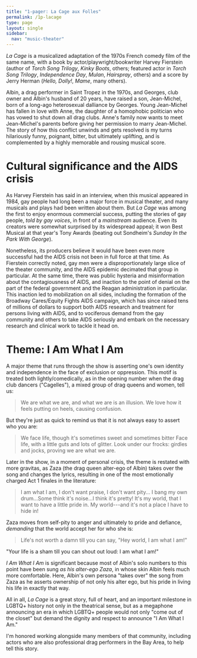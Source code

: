 ```yaml
---
title: "1-pager: La Cage aux Folles"
permalink: /1p-lacage
type: page
layout: single
sidebar:
  nav: "music-theater"
---
```


_La Cage_ is a musicalized adaptation of the 1970s
French comedy film of the same name,
with a book by actor/playwright/bookwriter Harvey Fierstein (author of
_Torch
Song Trilogy_, _Kinky Boots_, others; featured actor in _Torch Song Trilogy_,
_Independence Day_, _Mulan_, _Hairspray_, others) and a score by Jerry Herman
(_Hello, Dolly!_, _Mame_, many others).

Albin, a drag performer in Saint Tropez in the 1970s, and Georges,
club owner and Albin's husband
of 20 years, have raised a son, Jean-Michel, born of a long-ago heterosexual
dalliance by Georges.
Young Jean-Michel has fallen
in love with Anne, the daughter of a homophobic politician who has
vowed to shut down all drag clubs.
Anne's family now wants to meet Jean-Michel's
parents before giving her permission to marry Jean-Michel.  The story
of how this
conflict unwinds and gets resolved is my turns hilariously funny,
poignant, bitter, but ultimately uplifting, and is complemented by a
highly memorable and 
rousing musical score. 

# Cultural significance and the AIDS crisis

As Harvey Fierstein has said in an interview, when this musical
appeared in 1984, gay people had long been
a major force in musical theater, and many musicals and plays had been
written about them.  But _La Cage_ was among the first to enjoy
enormous commercial success, putting the stories
of gay people, _told by gay voices_, in front of a _mainstream_ audience.
Even its creators were somewhat surprised by its widespread appeal;
it won Best Musical at that year's Tony Awards (beating out
Sondheim's _Sunday In the Park With George_).

Nonetheless, its producers believe it would have been even more
successful had the AIDS crisis not been in full force at that time.
As Fierstein correctly noted, gay men were a disproportionately large
slice of the theater community, and the AIDS epidemic decimated that
group in particular.  At the same time, there was public hysteria and
misinformation about the contagiousness of AIDS, and inaction to the point
of denial on the part of the federal government and the Reagan
administration in particular.  This inaction led to mobilization on
all sides, including the formation of the
Broadway Cares/Equity Fights AIDS campaign, which has since raised
tens of millions of dollars to support both AIDS research and
treatment for persons living with AIDS, 
and to vociferous demand from the gay community and others to take AIDS seriously and embark on
the necessary research and clinical work to tackle it head on.

# Theme: I Am What I Am

A major theme that runs through the show is asserting one's
own identity and independence in the face of exclusion or oppression.
This motif is treated both lightly/comedically, as in the opening
number when the drag club dancers ("Cagelles"), 
a mixed group of drag queens and women, tell us:

<blockquote>
We are what we are, and what we are is an illusion.
We love how it feels putting on heels, causing confusion.
</blockquote>

But they're just as quick to remind us that it is not always easy to
assert who you are:

<blockquote>
We face life, though it's sometimes sweet and sometimes bitter
Face life, with a little guts and lots of glitter.
Look under our frocks: girdles and jocks, proving we are what we are.
</blockquote>

Later in the show, in a moment of personal crisis, the theme is
restated with more gravitas, as Zaza (the drag queen alter-ego of
Albin) takes over the song and changes the lyrics, resulting in one of
the most emotionally charged Act 1 finales in the literature:

<blockquote>
I am what I am, I don't want praise, I don't want pity...
I bang my own drum...Some think it's noise...I think it's pretty!
It's my world, that I want to have a little pride in.
My world---and it's not a place I have to hide in!
</blockquote>

Zaza moves from self-pity to anger and ultimately to pride and
defiance, _demanding_ that the world accept her for who she is: 

<blockquote>
Life's not worth a damn till you can say, "Hey world, I am what I am!"
</blockquote>
"Your
life is a sham till you can shout out loud: I am what I am!"

_I Am What I Am_ is significant because most of Albin's solo numbers
to this point have been sung _as his alter-ego Zaza_, 
in whose skin Albin feels much more comfortable.
Here, Albin's own persona "takes over" the song
from Zaza as he asserts ownership of not only his alter ego, but his
pride in living his life in exactly that way.

All in all, _La Cage_ is a great story, full of heart, and an
important milestone in LGBTQ+ history not only in the theatrical
sense, but as a megaphone announcing an era in which LGBTQ+ people
would not only "come out of the closet" but demand the dignity
and respect to announce "I Am What I Am."

I'm honored working alongside many members of that community,
including actors who are also professional drag performers in the Bay
Area, to help tell this story.

